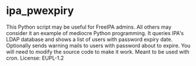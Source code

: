 # ipa_pwexpiry
This Python script may be useful for FreeIPA admins.
All others may consider it an example of mediocre Python programming.
It queries IPA's LDAP database and shows a list of users with password expiry date.
Optionally sends warning mails to users with password about to expire.
You will need to modify the source code to make it work. Meant to be used with cron.
License: EUPL-1.2
